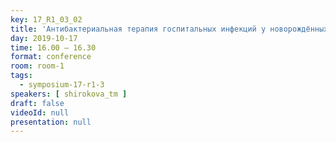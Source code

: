 ```yaml
---
key: 17_R1_03_02
title: 'Антибактериальная терапия госпитальных инфекций у новорождённых: легальные возможности'
day: 2019-10-17
time: 16.00 – 16.30
format: conference
room: room-1
tags:
  - symposium-17-r1-3
speakers: [ shirokova_tm ]
draft: false
videoId: null
presentation: null
---
```

